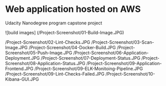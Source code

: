 # Web application hosted on AWS
Udacity Nanodegree program capstone project

![build images] (/Project-Screenshot/01-Build-Image.JPG)

/Project-Screenshot/02-Lint-Checks.JPG
/Project-Screenshot/03-Scan-Image.JPG
/Project-Screenshot/04-Docker-Build.JPG
/Project-Screenshot/05-Push-Image.JPG
/Project-Screenshot/06-Application-Deployment.JPG
/Project-Screenshot/07-Deployment-Status.JPG
/Project-Screenshot/08-Application-Status.JPG
/Project-Screenshot/09-Application-Frontend.JPG
/Project-Screenshot/09-ELK-Monitoing-Pipeline.JPG
/Project-Screenshot/09-Lint-Checks-Failed.JPG
/Project-Screenshot/10-Kibana-GUI.JPG


